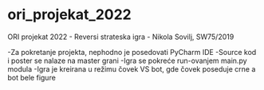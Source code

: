 # ori_projekat_2022
ORI projekat 2022 - Reversi strateska igra - Nikola Sovilj, SW75/2019

-Za pokretanje projekta, nephodno je posedovati PyCharm IDE
-Source kod i poster se nalaze na master grani
-Igra se pokreće run-ovanjem main.py modula
-Igra je kreirana u režimu čovek VS bot, gde čovek poseduje crne a bot bele figure

